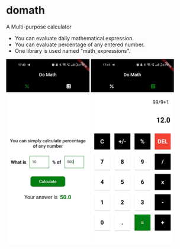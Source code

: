 # domath

A Multi-purpose calculator 

 - You can evaluate daily mathematical expression.
 - You can evaluate percentage of any entered number.
 - One library is used named "math_expressions".

<img src = "screenshots/ss1.JPEG" height="500em"/>   <img src = "screenshots/ss2.JPEG" height="500em"/>

